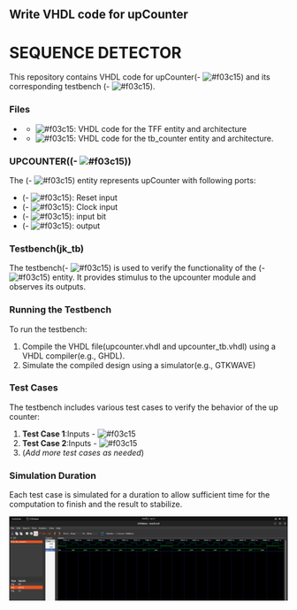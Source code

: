 ## Write VHDL code for upCounter

# **SEQUENCE DETECTOR**
This repository contains VHDL code for upCounter(- ![#f03c15](TFF)) and its corresponding testbench (- ![#f03c15](tb_counter)).

### Files
 - - ![#f03c15](upcounter.vhdl): VHDL code for the TFF entity and architecture
 - - ![#f03c15](upcounter_tb.vhdl): VHDL code for the tb_counter entity and architecture.

### UPCOUNTER((- ![#f03c15](TFF)))
The (- ![#f03c15](TFF)) entity represents upCounter with following ports: 
 - (- ![#f03c15](RESET)): Reset input
 - (- ![#f03c15](CLK)): Clock input
 - (- ![#f03c15](T)):  input bit
 - (- ![#f03c15](Q)): output

### Testbench(jk_tb)
The testbench(- ![#f03c15](tb_counter)) is used to verify the functionality of the (- ![#f03c15](TFF)) entity. It provides stimulus to the upcounter module and observes its outputs.

### Running the Testbench
To run the testbench: 

 1. Compile the VHDL file(upcounter.vhdl and upcounter_tb.vhdl) using a VHDL compiler(e.g., GHDL).
 2. Simulate the compiled design using a simulator(e.g., GTKWAVE)

### Test Cases
The testbench includes various test cases to verify the behavior of the up counter: 
 1. **Test Case 1**:Inputs - ![#f03c15](RST='1')
 2. **Test Case 2**:Inputs - ![#f03c15](RST='0')
 3. (*Add more test cases as needed*)

### Simulation Duration
 Each test case is simulated for a duration to allow  sufficient time for the computation to finish and the result to stabilize.

 ![Simulation of upcounter](/Up%20Counter/Image_upcounter.jpg)